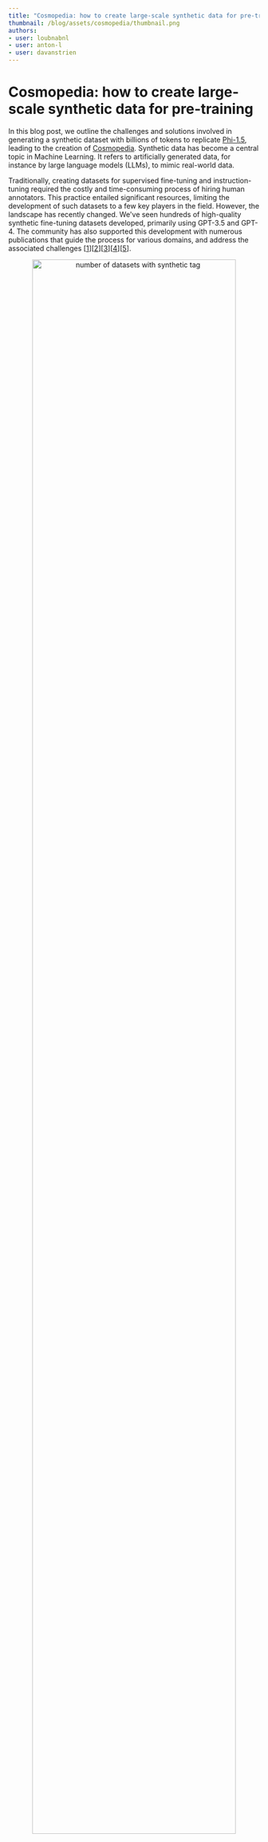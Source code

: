 ```yaml
---
title: "Cosmopedia: how to create large-scale synthetic data for pre-training Large Language Models"
thumbnail: /blog/assets/cosmopedia/thumbnail.png
authors:
- user: loubnabnl
- user: anton-l
- user: davanstrien
---
```


# Cosmopedia: how to create large-scale synthetic data for pre-training

In this blog post, we outline the challenges and solutions involved in generating a synthetic dataset with billions of tokens to replicate [Phi-1.5](https://arxiv.org/abs/2309.05463), leading to the creation of [Cosmopedia](https://huggingface.co/datasets/HuggingFaceTB/cosmopedia). Synthetic data has become a central topic in Machine Learning.  It refers to artificially generated data, for instance by large language models (LLMs), to mimic real-world data. 

Traditionally, creating datasets for supervised fine-tuning and instruction-tuning required the costly and time-consuming process of hiring human annotators. This practice entailed significant resources, limiting the development of such datasets to a few key players in the field. However, the landscape has recently changed. We've seen hundreds of high-quality synthetic fine-tuning datasets developed, primarily using GPT-3.5 and GPT-4. The community has also supported this development with numerous publications that guide the process for various domains, and address the associated challenges [[1](https://arxiv.org/abs/2305.14233)][[2](https://arxiv.org/abs/2312.02120)][[3](https://arxiv.org/abs/2402.10176)][[4](https://arxiv.org/abs/2304.12244)][[5](https://huggingface.co/blog/synthetic-data-save-costs)].

<p align="center">
 <img src="https://huggingface.co/datasets/HuggingFaceTB/images/resolve/main/cosmopedia/data.png" alt="number of datasets with synthetic tag" style="width: 90%; height: auto;"><br>
<em>Figure 1. Datasets on Hugging Face hub with the tag synthetic.</em>
</p>

However, this is not another blog post on generating synthetic instruction-tuning datasets, a subject the community is already extensively exploring. We focus on scaling from a **few thousand** to **millions** of samples that can be used for **pre-training LLMs from scratch**. This presents a unique set of challenges. 

## Why Cosmopedia?

Microsoft pushed this field with their series of Phi models [[6](https://arxiv.org/abs/2306.11644)][[7](https://arxiv.org/abs/2309.05463)][[8](https://www.microsoft.com/en-us/research/blog/phi-2-the-surprising-power-of-small-language-models/)], which were predominantly trained on synthetic data. They surpassed larger models that were trained much longer on web datasets. [Phi-2](https://huggingface.co/microsoft/phi-2) was downloaded over 617k times in the past month and is among the top 20 most-liked models on the Hugging Face hub.

While the technical reports of the Phi models, such as the [“Textbooks Are All You Need”](https://arxiv.org/abs/2306.11644) paper, shed light on the models’ remarkable performance and creation, they leave out substantial details regarding the curation of their synthetic training datasets. Furthermore, the datasets themselves are not released. This sparks debate among enthusiasts and skeptics alike. Some praise the models' capabilities, while critics argue they may simply be overfitting benchmarks; some of them even label the approach of pre-training models on synthetic data as [« garbage in, garbage out»](https://x.com/Grady_Booch/status/1760042033761378431?s=20). Yet, the idea of having full control over the data generation process and replicating the high-performance of Phi models is intriguing and worth exploring.

This is the motivation for developing [Cosmopedia](https://huggingface.co/datasets/HuggingFaceTB/cosmopedia), which aims to reproduce the training data used for Phi-1.5. In this post we share our initial findings and discuss some plans to improve on the current dataset. We delve into the methodology for creating the dataset, offering an in-depth look at the approach to prompt curation and the technical stack. Cosmopedia is fully open: we release the [code](https://github.com/huggingface/cosmopedia) for our end-to-end pipeline, the [dataset](https://huggingface.co/datasets/HuggingFaceTB/cosmopedia), and a 1B model trained on it called [cosmo-1b](https://huggingface.co/HuggingFaceTB/cosmo-1b). This enables the community to reproduce the results and build upon them.

## Behind the scenes of Cosmopedia’s creation

Besides the lack of information about the creation of the Phi datasets, another downside is that they use proprietary models to generate the data. To address these shortcomings, we introduce Cosmopedia, a dataset of synthetic textbooks, blog posts, stories, posts, and WikiHow articles generated by [Mixtral-8x7B-Instruct-v0.1](https://huggingface.co/mistralai/Mixtral-8x7B-Instruct-v0.1). It contains over 30 million files and 25 billion tokens, making it the largest open synthetic dataset to date.

Heads up: If you are anticipating tales about deploying large-scale generation tasks across hundreds of H100 GPUs, in reality most of the time for Cosmopedia was spent on meticulous prompt engineering.

### Prompts curation

Generating synthetic data might seem straightforward, but maintaining diversity, which is crucial for optimal performance, becomes significantly challenging when scaling up. Therefore, it's essential to curate diverse prompts that cover a wide range of topics and minimize duplicate outputs, as we don’t want to spend compute on generating billions of textbooks only to discard most because they resemble each other closely. Before we launched the generation on hundreds of GPUs, we spent a lot of time iterating on the prompts with tools like [HuggingChat](https://huggingface.co/chat/). In this section, we'll go over the process of creating over 30 million prompts for Cosmopedia, spanning hundreds of topics and achieving less than 1% duplicate content.

Cosmopedia aims to generate a vast quantity of high-quality synthetic data with broad topic coverage. According to the Phi-1.5 [technical report](https://arxiv.org/abs/2309.05463), the authors curated 20,000 topics to produce 20 billion tokens of synthetic textbooks while using samples from web datasets for diversity, stating: 

> We carefully selected 20K topics to seed the generation of this new synthetic data. In our generation prompts, we use samples from web datasets for diversity.
> 

Assuming an average file length of 1000 tokens, this suggests using approximately 20 million distinct prompts. However, the methodology behind combining topics and web samples for increased diversity remains unclear.

We combine two approaches to build Cosmopedia’s prompts: conditioning on curated sources and conditioning on web data. We refer to the source of the data we condition on as “seed data”.

<p align="center">
 <img src="https://huggingface.co/datasets/HuggingFaceTB/images/resolve/main/cosmopedia/piecharts.png" alt="piecharts of data sources"  style="width: 90%; height: auto;"><br>
<em>Figure 2. The distribution of data sources for building Cosmopedia prompts (left plot) and the distribution of sources inside the Curated sources category (right plot).</em>
</p>

#### Curated Sources

We use topics from reputable educational sources such as Stanford courses, Khan Academy, OpenStax, and WikiHow. These resources cover many valuable topics for an LLM to learn. For instance, we extracted the outlines of various Stanford courses and constructed prompts that request the model to generate textbooks for individual units within those courses. An example of such a prompt is illustrated in figure 3.

Although this approach yields high-quality content, its main limitation is scalability. We are constrained by the number of resources and the topics available within each source. For example, we can extract only 16,000 unique units from OpenStax and 250,000 from Stanford. Considering our goal of generating 20 billion tokens, we need at least 20 million prompts!

##### Leverage diversity in audience and style

One strategy to increase the variety of generated samples is to leverage the diversity of audience and style: a single topic can be repurposed multiple times by altering the target audience (e.g., young children vs. college students) and the generation style (e.g., academic textbook vs. blog post). However, we discovered that simply modifying the prompt from "Write a detailed course unit for a textbook on 'Why Go To Space?' intended for college students" to "Write a detailed blog post on 'Why Go To Space?'" or "Write a textbook on 'Why Go To Space?' for young children" was insufficient to prevent a high rate of duplicate content. To mitigate this, we emphasized changes in audience and style, providing specific instructions on how the format and content should differ.

Figure 3 illustrates how we adapt a prompt based on the same topic for different audiences.

<p align="center">
 <img src="https://huggingface.co/datasets/HuggingFaceTB/images/resolve/main/cosmopedia/textbooks.png" alt="comparison of prompts" style="width: 90%; height: auto;"><br>
<em>Figure 3. Prompts for generating the same textbook for young children vs for professionals and researchers vs for high school students.</em>
</p>

By targeting four different audiences (young children, high school students, college students, researchers) and leveraging three generation styles (textbooks, blog posts, wikiHow articles), we can get up to 12 times the number of prompts. However, we might want to include other topics not covered in these resources, and the small volume of these sources still limits this approach and is very far from the 20+ million prompts we are targeting. That’s when web data comes in handy; what if we were to generate textbooks covering all the web topics? In the next section, we’ll explain how we selected topics and used web data to build millions of prompts.

#### Web data

Using web data to construct prompts proved to be the most scalable, contributing to over 80% of the prompts used in Cosmopedia. We clustered millions of web samples, using a dataset like [RefinedWeb](https://huggingface.co/datasets/tiiuae/falcon-refinedweb), into 145 clusters, and identified the topic of each cluster by providing extracts from 10 random samples and asking Mixtral to find their common topic. More details on this clustering are available in the Technical Stack section.

We inspected the clusters and excluded any deemed of low educational value. Examples of removed content include explicit adult material, celebrity gossip, and obituaries. The full list of the 112 topics retained and those removed can be found [here](https://github.com/huggingface/cosmopedia/blob/dd5cd1f7fcfae255c9cfbe704ba2187965523457/prompts/web_samples/filter_and_classify_clusters.py).

We then built prompts by instructing the model to generate a textbook related to a web sample within the scope of the topic it belongs to based on the clustering. Figure 4 provides an example of a web-based prompt. To enhance diversity and account for any incompleteness in topic labeling, we condition the prompts on the topic only 50% of the time, and change the audience and generation styles, as explained in the previous section. We ultimately built 23 million prompts using this approach. Figure 5 shows the final distribution of seed data, generation formats, and audiences in Cosmopedia.

<p align="center">
 <img src="https://huggingface.co/datasets/HuggingFaceTB/images/resolve/main/cosmopedia/web_samples.png" alt="web prompt" style="width: 90%; height: auto;"><br>
<em>Figure 4. Example of a web extract and the associated prompt.</em>
</p>

<p align="center">
 <img src="https://huggingface.co/datasets/HuggingFaceTB/images/resolve/main/cosmopedia/histograms.png" alt="histogram" style="width: 90%; height: auto;"><br>
<em>Figure 5. The distribution of seed data, generation format and target audiences in Cosmopedia dataset.</em>
</p>

In addition to random web files, we used samples from AutoMathText, a carefully curated dataset of Mathematical texts with the goal of including more scientific content.

#### Instruction datasets and stories

In our initial assessments of models trained using the generated textbooks, we observed a lack of common sense and fundamental knowledge typical of grade school education. To address this, we created stories incorporating day-to-day knowledge and basic common sense using texts from the [UltraChat](https://huggingface.co/datasets/stingning/ultrachat) and [OpenHermes2.5](https://huggingface.co/datasets/teknium/OpenHermes-2.5) instruction-tuning datasets as seed data for the prompts. These datasets span a broad range of subjects. For instance, from UltraChat, we used the "Questions about the world" subset, which covers 30 meta-concepts about the world. For OpenHermes2.5, another diverse and high-quality instruction-tuning dataset, we omitted sources and categories unsuitable for storytelling, such as glaive-code-assist for programming and camelai for advanced chemistry. Figure 6 shows examples of prompts we used to generate these stories.

<p align="center">
 <img src="https://huggingface.co/datasets/HuggingFaceTB/images/resolve/main/cosmopedia/stories.png" alt="stories prompts" style="width: 90%; height: auto;"><br>
<em>Figure 6. Prompts for generating stories from UltraChat and OpenHermes samples for young children vs a general audience vs reddit forums.</em>
</p>

That's the end of our prompt engineering story for building 30+ million diverse prompts that provide content with very few duplicates. The figure below shows the clusters present in Cosmopedia, this distribution resembles the clusters in the web data. You can also find a clickable map from [Nomic](https://www.nomic.ai/) [here](https://atlas.nomic.ai/map/cosmopedia).

<p align="center">
 <img src="https://huggingface.co/datasets/HuggingFaceTB/images/resolve/main/cosmopedia/clusters.png" alt="clusters" style="width: 90%; height: auto;"><br>
<em>Figure 7. The clusters of Cosmopedia, annotated using Mixtral.</em>
</p>


You can use the dataset [viewer](https://huggingface.co/datasets/HuggingFaceTB/cosmopedia/viewer/stanford) to investigate the dataset yourself:

<p align="center">
 <img src="https://huggingface.co/datasets/HuggingFaceTB/images/resolve/main/cosmopedia/viewer.png" alt="dataset viewer" style="width: 90%; height: auto;"><br>
 <em>Figure 8. Cosmopedia's dataset viewer.</em>
</p>

### Technical stack

We release all the code used to build Cosmopedia in: [https://github.com/huggingface/cosmopedia](https://github.com/huggingface/cosmopedia)

In this section we'll highlight the technical stack used for text clustering, text generation at scale and for training cosmo-1b model.

#### Topics clustering

We used [text-clustering](https://github.com/huggingface/text-clustering/) repository to implement the topic clustering for the web data used in Cosmopedia prompts. The plot below illustrates the pipeline for finding and labeling the clusters. We additionally asked Mixtral to give the cluster an educational score out of 10 in the labeling step; this helped us in the topics inspection step. You can find a demo of the web clusters and their scores in this [demo](https://huggingface.co/spaces/HuggingFaceTB/inspect_web_clusters).

<p align="center">
 <img src="https://huggingface.co/datasets/HuggingFaceTB/images/resolve/main/cosmopedia/text_clustering.png" alt="text-clustering" style="width: 60%; height: auto;"><br>
 <em>Figure 9. The pipleline of text-clustering.</em>
</p>

#### Textbooks generation at scale

We leverage the [llm-swarm](https://github.com/huggingface/llm-swarm) library to generate 25 billion tokens of synthetic content using  [Mixtral-8x7B-Instruct-v0.1](https://huggingface.co/mistralai/Mixtral-8x7B-Instruct-v0.1). This is a scalable synthetic data generation tool using local LLMs or inference endpoints on the Hugging Face Hub. It supports [TGI](https://github.com/huggingface/text-generation-inference) and [vLLM](https://github.com/vllm-project/vllm) inference libraries. We deployed Mixtral-8x7B locally on H100 GPUs from the Hugging Face Science cluster with TGI. The total compute time for generating Cosmopedia was over 10k GPU hours.

Here's an example to run generations with Mixtral on 100k Cosmopedia prompts using 2 TGI instances on a Slurm cluster:
```bash
# clone the repo and follow installation requirements 
cd llm-swarm
python ./examples/textbooks/generate_synthetic_textbooks.py \
    --model mistralai/Mixtral-8x7B-Instruct-v0.1 \
    --instances 2 \
    --prompts_dataset "HuggingFaceTB/cosmopedia-100k" \
    --prompt_column prompt \
    --max_samples -1 \
    --checkpoint_path "./tests_data" \
    --repo_id "HuggingFaceTB/generations_cosmopedia_100k" \
    --checkpoint_interval 500
```

You can even track the generations with `wandb` to monitor the throughput and number of generated tokens.
<p align="center">
 <img src="https://huggingface.co/datasets/HuggingFaceTB/images/resolve/main/cosmopedia/wandb.png" alt="text-clustering" style="width: 60%; height: auto;"><br>
 <em>Figure 10. Wandb plots for an llm-swarm run.</em>
</p>

**Note:**
We used HuggingChat for the initial iterations on the prompts. Then, we generated a few hundred samples for each prompt using `llm-swarm` to spot unusual patterns. For instance, the model used very similar introductory phrases for textbooks and frequently began stories with the same phrases, like "Once upon a time" and "The sun hung low in the sky". Explicitly asking the model to avoid these introductory statements and to be creative fixed the issue; they were still used but less frequently.

#### Benchmark decontamination

Given that we generate synthetic data, there is a possibility of benchmark contamination within the seed samples or the model's training data. To address this, we implement a decontamination pipeline to ensure our dataset is free of any samples from the test benchmarks.

Similar to Phi-1, we identify potentially contaminated samples using a 10-gram overlap. After retrieving the candidates,  we employ [`difflib.SequenceMatcher`](https://docs.python.org/3/library/difflib.html) to compare the dataset sample against the benchmark sample. If the ratio of `len(matched_substrings)` to `len(benchmark_sample)` exceeds 0.5, we discard the sample. This decontamination process is applied across all benchmarks evaluated with the Cosmo-1B model, including MMLU, HellaSwag, PIQA, SIQA, Winogrande, OpenBookQA, ARC-Easy, and ARC-Challenge.

We report the number of contaminated samples removed from each dataset split, as well as the number of unique benchmark samples that they correspond to (in brackets):

<div align="center">
 
| Dataset group | ARC | BoolQ | HellaSwag | PIQA |
| --- | --- | --- | --- | --- |
| web data + stanford + openstax | 49 (16) | 386 (41) | 6 (5) | 5 (3) |
| auto_math_text + khanacademy | 17 (6) | 34 (7) | 1 (1) | 0 (0) |
| stories | 53 (32) | 27 (21) | 3 (3) | 6 (4) |

</div>

We find less than 4 contaminated samples for MMLU, OpenBookQA and WinoGrande.

#### Training stack

We trained a 1B LLM using Llama2 architecure on Cosmopedia to assess its quality: [https://huggingface.co/HuggingFaceTB/cosmo-1b](https://huggingface.co/HuggingFaceTB/cosmo-1b).

We used [datatrove](https://github.com/huggingface/datatrove) library for data deduplication and tokenization, [nanotron](https://github.com/huggingface/nanotron/tree/main) for model training, and [lighteval](https://github.com/huggingface/lighteval-harness) for evaluation.

The model performs better than TinyLlama 1.1B on ARC-easy, ARC-challenge, OpenBookQA, and MMLU and is comparable to Qwen-1.5-1B on ARC-challenge and OpenBookQA. However, we notice some performance gaps compared to Phi-1.5, suggesting a better synthetic generation quality, which can be related to the LLM used for generation, topic coverage, or prompts.

<p align="center">
 <img src="https://huggingface.co/datasets/HuggingFaceTB/images/resolve/main/cosmopedia/evals.png" alt="evaluation results" style="width: 60%; height: auto;"><br>
 <em>Figure 10. Evaluation results of Cosmo-1B.</em>
</p>

## Conclusion & next steps

In this blog post, we outlined our approach for creating Cosmopedia, a large synthetic dataset designed for pre-training models, with the goal of replicating the Phi datasets. We highlighted the significance of meticulously crafting prompts to cover a wide range of topics, ensuring the generation of diverse content. Additionally, we have shared and open-sourced our technical stack, which allows for scaling the generation process across hundreds of GPUs.

However, this is just the initial version of Cosmopedia, and we are actively working on enhancing the quality of the generated content. The accuracy and reliability of the generations largely depends on the model used in the generation.  Specifically, Mixtral may sometimes hallucinate and produce incorrect information, for example when it comes to historical facts or mathematical reasoning within the AutoMathText and KhanAcademy subsets. One strategy to mitigate the issue of hallucinations is the use of retrieval augmented generation (RAG). This involves retrieving information related to the seed sample, for example from Wikipedia, and incorporating it into the context. Hallucination measurement methods could also help assess which topics or domains suffer the most from it [[9]](https://arxiv.org/abs/2303.08896). It would also be interesting to compare Mixtral’s generations to other open models.

The potential for synthetic data is immense, and we are eager to see what the community will build on top of Cosmopedia. 

## References

[1] Ding et al. Enhancing Chat Language Models by Scaling High-quality Instructional Conversations. URL  [https://arxiv.org/abs/2305.14233](https://arxiv.org/abs/2305.14233)

[2] Wei et al. Magicoder: Source Code Is All You Need. URL [https://arxiv.org/abs/2312.02120](https://arxiv.org/abs/2312.02120)

[3] Toshniwal et al. OpenMathInstruct-1: A 1.8 Million Math Instruction Tuning Dataset. URL [https://arxiv.org/abs/2402.10176](https://arxiv.org/abs/2402.10176)

[4] Xu et al. WizardLM: Empowering Large Language Models to Follow Complex Instructions. URL [https://arxiv.org/abs/2304.12244](https://arxiv.org/abs/2304.12244)

[5] Moritz Laurer. Synthetic data: save money, time and carbon with open source. URL [https://huggingface.co/blog/synthetic-data-save-cost](https://huggingface.co/blog/synthetic-data-save-cost)

[6] Gunasekar et al. Textbooks Are All You Need. URL  [https://arxiv.org/abs/2306.11644](https://arxiv.org/abs/2306.11644)

[7] Li et al. Textbooks are all you need ii: phi-1.5 technical report. URL [https://arxiv.org/abs/2309.05463](https://arxiv.org/abs/2309.05463)

[8] Phi-2 blog post. URL [https://www.microsoft.com/en-us/research/blog/phi-2-the-surprising-power-of-small-language-models/](https://www.microsoft.com/en-us/research/blog/phi-2-the-surprising-power-of-small-language-models/)

[9] Manakul, Potsawee and Liusie, Adian and Gales, Mark JF.  Selfcheckgpt: Zero-resource black-box hallucination detection for generative large language models. URL [https://arxiv.org/abs/2303.08896](https://arxiv.org/abs/2303.08896)
